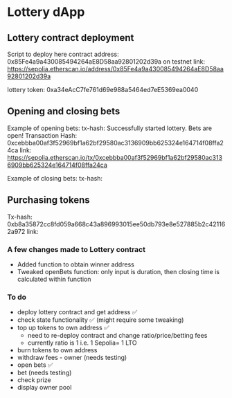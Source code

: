 # Lottery dApp

## Lottery contract deployment
Script to deploy here
contract address: 0x85Fe4a9a430085494264aE8D58aa92801202d39a
on testnet link: https://sepolia.etherscan.io/address/0x85Fe4a9a430085494264aE8D58aa92801202d39a

lottery token: 0xa34eAcC7fe761d69e988a5464ed7eE5369ea0040

## Opening and closing bets
Example of opening bets:
tx-hash: 
Successfully started lottery. Bets are open!
Transaction Hash: 0xcebbba00af3f52969bf1a62bf29580ac3136909bb625324e164714f08ffa24ca
link: https://sepolia.etherscan.io/tx/0xcebbba00af3f52969bf1a62bf29580ac3136909bb625324e164714f08ffa24ca

Example of closing bets:
tx-hash:

## Purchasing tokens
Tx-hash: 0xb8a35872cc8fd059a668c43a896993015ee50db793e8e527885b2c421162a972
link:

### A few changes made to Lottery contract
- Added function to obtain winner address
- Tweaked openBets function: only input is duration, then closing time is calculated within function

### To do 
- deploy lottery contract and get address ✅
- check state functionality ✅ (might require some tweaking)
- top up tokens to own address ✅
    - need to re-deploy contract and change ratio/price/betting fees
    - currently ratio is 1 i.e. 1 Sepolia= 1 LTO
- burn tokens to own address
- withdraw fees - owner (needs testing)
- open bets ✅
- bet (needs testing)
- check prize
- display owner pool
